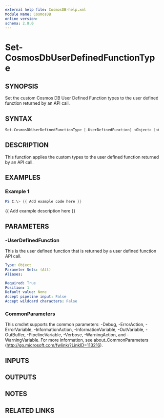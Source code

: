 ```yaml
---
external help file: CosmosDB-help.xml
Module Name: CosmosDB
online version:
schema: 2.0.0
---
```


# Set-CosmosDbUserDefinedFunctionType

## SYNOPSIS

Set the custom Cosmos DB User Defined Function types to the user
defined function returned by an API call.

## SYNTAX

```powershell
Set-CosmosDbUserDefinedFunctionType [-UserDefinedFunction] <Object> [<CommonParameters>]
```

## DESCRIPTION

This function applies the custom types to the user defined function
returned by an API call.

## EXAMPLES

### Example 1

```powershell
PS C:\> {{ Add example code here }}
```

{{ Add example description here }}

## PARAMETERS

### -UserDefinedFunction

This is the user defined function that is returned by a user
defined function API call.

```yaml
Type: Object
Parameter Sets: (All)
Aliases:

Required: True
Position: 1
Default value: None
Accept pipeline input: False
Accept wildcard characters: False
```

### CommonParameters

This cmdlet supports the common parameters: -Debug, -ErrorAction, -ErrorVariable, -InformationAction, -InformationVariable, -OutVariable, -OutBuffer, -PipelineVariable, -Verbose, -WarningAction, and -WarningVariable.
For more information, see about_CommonParameters (http://go.microsoft.com/fwlink/?LinkID=113216).

## INPUTS

## OUTPUTS

## NOTES

## RELATED LINKS
